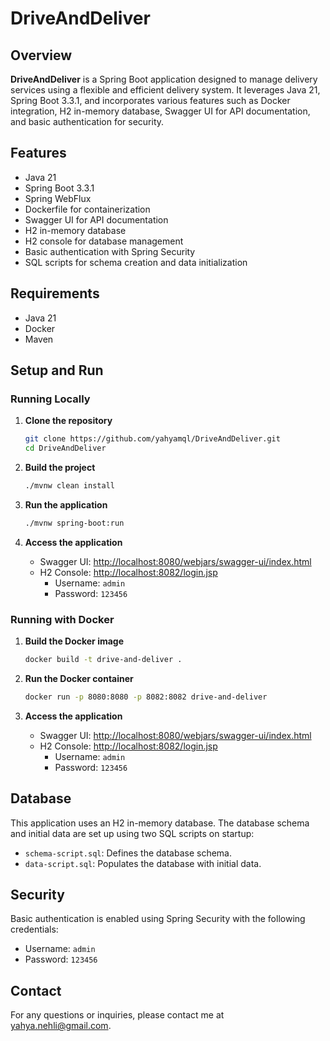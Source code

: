 # DriveAndDeliver

## Overview
**DriveAndDeliver** is a Spring Boot application designed to manage delivery services using a flexible and efficient delivery system. It leverages Java 21, Spring Boot 3.3.1, and incorporates various features such as Docker integration, H2 in-memory database, Swagger UI for API documentation, and basic authentication for security.

## Features
- Java 21
- Spring Boot 3.3.1
- Spring WebFlux
- Dockerfile for containerization
- Swagger UI for API documentation
- H2 in-memory database
- H2 console for database management
- Basic authentication with Spring Security
- SQL scripts for schema creation and data initialization

## Requirements
- Java 21
- Docker
- Maven

## Setup and Run

### Running Locally

1. **Clone the repository**
    ```bash
    git clone https://github.com/yahyamql/DriveAndDeliver.git
    cd DriveAndDeliver
    ```

2. **Build the project**
    ```bash
    ./mvnw clean install
    ```

3. **Run the application**
    ```bash
    ./mvnw spring-boot:run
    ```

4. **Access the application**
    - Swagger UI: [http://localhost:8080/webjars/swagger-ui/index.html](http://localhost:8080/webjars/swagger-ui/index.html)
    - H2 Console: [http://localhost:8082/login.jsp](http://localhost:8082/login.jsp)
        - Username: `admin`
        - Password: `123456`

### Running with Docker

1. **Build the Docker image**
    ```bash
    docker build -t drive-and-deliver .
    ```

2. **Run the Docker container**
    ```bash
    docker run -p 8080:8080 -p 8082:8082 drive-and-deliver
    ```

3. **Access the application**
    - Swagger UI: [http://localhost:8080/webjars/swagger-ui/index.html](http://localhost:8080/webjars/swagger-ui/index.html)
    - H2 Console: [http://localhost:8082/login.jsp](http://localhost:8082/login.jsp)
        - Username: `admin`
        - Password: `123456`

## Database

This application uses an H2 in-memory database. The database schema and initial data are set up using two SQL scripts on startup:

- `schema-script.sql`: Defines the database schema.
- `data-script.sql`: Populates the database with initial data.

## Security

Basic authentication is enabled using Spring Security with the following credentials:
- Username: `admin`
- Password: `123456`

## Contact
For any questions or inquiries, please contact me at yahya.nehli@gmail.com.